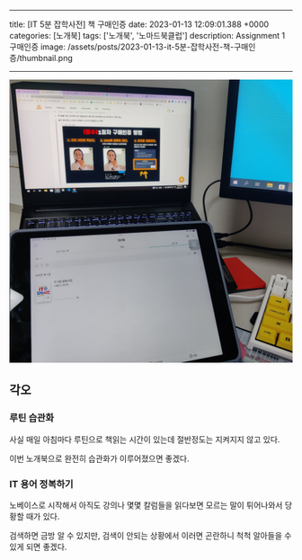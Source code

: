 

---
title: [IT 5분 잡학사전] 책 구매인증
date: 2023-01-13 12:09:01.388 +0000
categories: [노개북]
tags: ['노개북', '노마드북클럽']
description: Assignment 1 구매인증
image: /assets/posts/2023-01-13-it-5분-잡학사전-책-구매인증/thumbnail.png

---

![img](/assets/posts/2023-01-13-it-5분-잡학사전-책-구매인증/img0.png)


## 각오

### 루틴 습관화

사실 매일 아침마다 루틴으로 책읽는 시간이 있는데
절반정도는 지켜지지 않고 있다.

이번 노개북으로 완전히 습관화가 이루어졌으면 좋겠다.

### IT 용어 정복하기

노베이스로 시작해서 아직도 강의나 몇몇 칼럼들을 읽다보면 모르는 말이 튀어나와서 당황할 때가 있다.

검색하면 금방 알 수 있지만, 검색이 안되는 상황에서 이러면 곤란하니 척척 알아들을 수 있게 되면 좋겠다.

        